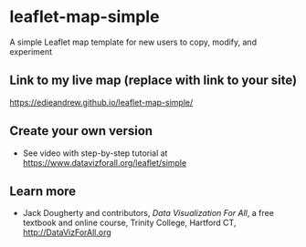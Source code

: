 # leaflet-map-simple
A simple Leaflet map template for new users to copy, modify, and experiment

## Link to my live map (replace with link to your site)

https://edieandrew.github.io/leaflet-map-simple/

## Create your own version
- See video with step-by-step tutorial at https://www.datavizforall.org/leaflet/simple

## Learn more
- Jack Dougherty and contributors, *Data Visualization For All*, a free textbook and online course, Trinity College, Hartford CT, http://DataVizForAll.org
